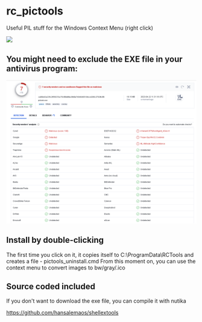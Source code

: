 # rc_pictools
Useful PIL stuff for the Windows Context Menu (right click)

[![](https://i.ytimg.com/vi/EsSrjG5vNpY/oar2.jpg?sqp=-oaymwEaCJUDENAFSFXyq4qpAwwIARUAAIhCcAHAAQY=&rs=AOn4CLDG3OahMcwdMtadJPwRe9lQvviQWA)](https://www.youtube.com/shorts/EsSrjG5vNpY)

## You might need to exclude the EXE file in your antivirus program:

![](https://github.com/hansalemaos/rc_pictools/blob/main/asvexception.png?raw=true)

## Install by double-clicking

The first time you click on it, it copies itself to C:\ProgramData\RCTools and creates a file - pictools_uninstall.cmd
From this moment on, you can use the context menu to convert images to bw/gray/.ico

## Source coded included
If you don't want to download the exe file, you can compile it with nutika

https://github.com/hansalemaos/shellextools
